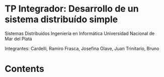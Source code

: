 # TP Integrador: Desarrollo de un sistema distribuído simple
Sistemas Distribuídos
Ingeniería en Informática
Universidad Nacional de Mar del Plata

Integrantes:
Cardelli, Ramiro
Frasca, Josefina
Olave, Juan
Trinitario, Bruno

# Contents
